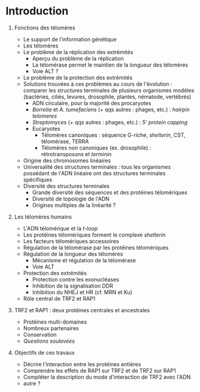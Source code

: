 # Introduction

1. Fonctions des télomères
    - Le support de l'information génétique
    - Les télomères
    - Le problème de la réplication des extrémités
        * Aperçu du problème de la réplication
        * La télomérase permet le maintien de la longueur des télomères
        * Voie ALT ?
    - Le problème de la protection des extrémités
    - Solutions trouvées à ces problèmes au cours de l'évolution : comparer les
      structures terminales de plusieurs organismes modèles (bactéries, ciliés,
      levures, drosophile, plantes, nématode, vertébrés)
        * ADN circulaire, pour la majorité des procaryotes
        * *Borrelia* et *A. tumefaciens* (+ qqs autres : phages, etc.) :
          *hairpin telomeres*
        * *Streptomyces* (+ qqs autres : phages, etc.) : *5' protein capping*
        * Eucaryotes
            + Télomères canoniques : séquence G-riche, *shelterin*, CST,
              télomérase, TERRA
            + Télomères non canoniques (ex. drosophile) : rétrotransposons et
              *terminin*
    - Origine des chromosomes linéaires
    - Universalité des structures terminales : tous les organismes possédant de
      l'ADN linéaire ont des structures terminales spécifiques
    - Diversité des structures terminales
        * Grande diversité des séquences et des protéines télomériques
        * Diversité de topologie de l'ADN
        * Origines multiples de la linéarité ?

2. Les télomères humains
    - L'ADN télomérique et la *t-loop*
    - Les protéines télomériques forment le complexe *shelterin*
    - Les facteurs télomériques accessoires
    - Régulation de la télomérase par les protéines télomériques
    - Régulation de la longueur des télomères
        * Mécanisme et régulation de la télomérase
        * Voie ALT
    - Protection des extrémités
        * Protection contre les exonucléases
        * Inhibition de la signalisation DDR
        * Inhibition du NHEJ et HR (cf. MRN et Ku)
    - Rôle central de TRF2 et RAP1

3. TRF2 et RAP1 : deux protéines centrales et ancestrales
    - Protéines multi-domaines
    - Nombreux partenaires
    - Conservation
    - *Questions soulevées*

4. Objectifs de ces travaux
    - Décrire l'interaction entre les protéines entières
    - Comprendre les effets de RAP1 sur TRF2 et de TRF2 sur RAP1
    - Compléter la description du mode d'interaction de TRF2 avec l'ADN
    - autre ?

